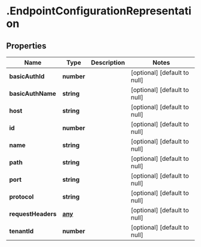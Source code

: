 # .EndpointConfigurationRepresentation

## Properties
Name | Type | Description | Notes
------------ | ------------- | ------------- | -------------
**basicAuthId** | **number** |  | [optional] [default to null]
**basicAuthName** | **string** |  | [optional] [default to null]
**host** | **string** |  | [optional] [default to null]
**id** | **number** |  | [optional] [default to null]
**name** | **string** |  | [optional] [default to null]
**path** | **string** |  | [optional] [default to null]
**port** | **string** |  | [optional] [default to null]
**protocol** | **string** |  | [optional] [default to null]
**requestHeaders** | [**any**](EndpointRequestHeaderRepresentation.md) |  | [optional] [default to null]
**tenantId** | **number** |  | [optional] [default to null]


